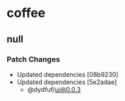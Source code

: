 # coffee

## null

### Patch Changes

- Updated dependencies [08b9230]
- Updated dependencies [5e2adae]
  - @dydfuf/ui@0.0.3
